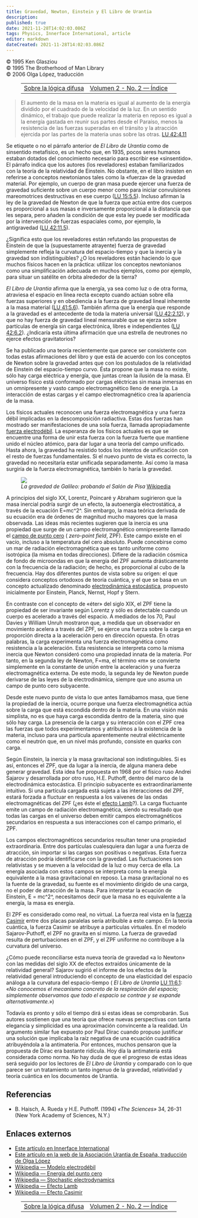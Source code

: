 ```yaml
---
title: Gravedad, Newton, Einstein y El Libro de Urantia
description: 
published: true
date: 2021-11-28T14:02:03.086Z
tags: Physics, Innerface International, article
editor: markdown
dateCreated: 2021-11-28T14:02:03.086Z
---
```


<p class="v-card v-sheet theme--light grey lighten-3 px-2">© 1995 Ken Glasziou<br>© 1995 The Brotherhood of Man Library<br>© 2006 Olga López, traducción</p>
<figure class="table chapter-navigator">
  <table>
    <tbody>
      <tr>
        <td>
        <a href="/es/article/Ken_Glasziou/On_Fuzzy_Thinking">
          <span class="mdi mdi-arrow-left-drop-circle"></span><span class="pl-2">Sobre la lógica difusa</span>
        </a>
        </td>
        <td>
        <a href="/es/index/articles_innerface#volumen-2-no-2">
          <span class="mdi mdi-book-open-variant"></span><span class="pl-2">Volumen 2 - No. 2 — Índice</span>
        </a>
        </td>
        <td>
        </td>
      </tr>
    </tbody>
  </table>
</figure>


> El aumento de la masa en la materia es igual al aumento de la energía dividido por el cuadrado de la velocidad de la luz. En un sentido dinámico, el trabajo que puede realizar la materia en reposo es igual a la energía gastada en reunir sus partes desde el Paraíso, menos la resistencia de las fuerzas superadas en el tránsito y la atracción ejercida por las partes de la materia unas sobre las otras. <a id="a33_404"></a>[LU 42:4.11](/es/The_Urantia_Book/42#p4_11)

Se etiquete o no el párrafo anterior de _El Libro de Urantia_ como de sinsentido metafísico, es un hecho que, en 1935, pocos seres humanos estaban dotados del conocimiento necesario para escribir ese «sinsentido». El párrafo indica que los autores (los reveladores) estaban familiarizados con la teoría de la relatividad de Einstein. No obstante, en el libro insisten en referirse a conceptos newtonianos tales como la «fuerza» de la gravedad material. Por ejemplo, un cuerpo de gran masa puede ejercer una fuerza de gravedad suficiente sobre un cuerpo menor como para iniciar convulsiones mareomotrices destructivas en ese cuerpo (<a id="a35_632"></a>[LU 15:5.5](/es/The_Urantia_Book/15#p5_5)). Incluso afirman la ley de la gravedad de Newton de que la fuerza que actúa entre dos cuerpos es proporcional a sus masas e inversamente proporcional a la distancia que les separa, pero añaden la condición de que esta ley puede ser modificada por la intervención de fuerzas espaciales como, por ejemplo, la antigravedad (<a id="a35_996"></a>[LU 42:11.5](/es/The_Urantia_Book/42#p11_5)). 

¿Significa esto que los reveladores están refutando las propuestas de Einstein de que la (supuestamente atrayente) fuerza de gravedad simplemente refleja la curvatura del espacio-tiempo y que la inercia y la gravedad son indistinguibles? ¿O los reveladores están haciendo lo que muchos físicos hacen en la práctica: utilizar los conceptos newtonianos como una simplificación adecuada en muchos ejemplos, como por ejemplo, para situar un satélite en órbita alrededor de la tierra? 

_El Libro de Urantia_ afirma que la energía, ya sea como luz o de otra forma, atraviesa el espacio en línea recta excepto cuando actúan sobre ella fuerzas superiores y en obediencia a la fuerza de gravedad lineal inherente a la masa material (<a id="a39_243"></a>[LU 41:5.6](/es/The_Urantia_Book/41#p5_6)). También afirma que la energía que responde a la gravedad es el antecedente de toda la materia universal (<a id="a39_392"></a>[LU 42:2.12](/es/The_Urantia_Book/42#p2_12)), y que no hay fuerza de gravedad lineal mensurable que se ejerza sobre partículas de energía sin carga electrónica, libres e independientes (<a id="a39_578"></a>[LU 42:6.2](/es/The_Urantia_Book/42#p6_2)). ¿Indicaría esta última afirmación que una estrella de neutrones no ejerce efectos gravitatorios? 

Se ha publicado una teoría recientemente que parece ser consistente con todas estas afirmaciones del libro y que está de acuerdo con los conceptos de Newton sobre la gravedad antes que con los postulados de la relatividad de Einstein del espacio-tiempo curvo. Ésta propone que la masa no existe, sólo hay carga eléctrica y energía, que juntas crean la ilusión de la masa. El universo físico está conformado por cargas eléctricas sin masa inmersas en un omnipresente y vasto campo electromagnético lleno de energía. La interacción de estas cargas y el campo electromagnético crea la apariencia de la masa. 

Los físicos actuales reconocen una fuerza electromagnética y una fuerza débil implicadas en la descomposición radiactiva. Estas dos fuerzas han mostrado ser manifestaciones de una sola fuerza, llamada apropiadamente [fuerza electrodébil](https://es.wikipedia.org/wiki/Modelo_electrodébil). La esperanza de los físicos actuales es que se encuentre una forma de unir esta fuerza con la fuerza fuerte que mantiene unido el núcleo atómico, para dar lugar a una teoría del campo unificado. Hasta ahora, la gravedad ha resistido todos los intentos de unificación con el resto de fuerzas fundamentales. Si el nuevo punto de vista es correcto, la gravedad no necesitaría estar unificada separadamente. Así como la masa surgiría de la fuerza electromagnética, también lo haría la gravedad. 

<figure id="Figure_1" class="image urantiapedia">
<img src="/image/article/Ken_Glasziou/Gravity_Newton_Einstein_and_The_Urantia_Book/Pisa.jpg">
<figcaption><em>La gravedad de Galileo: probando el Salón de Pisa</em> <a href="https://commons.wikimedia.org/wiki/File:Pisa_-_Campo_Santo_-_Campanile_2_-_2005-08-08_10-23_2005.JPG">Wikipedia</a></figcaption>
</figure>

A principios del siglo XX, Lorentz, Poincaré y Abraham sugirieron que la masa inercial podría surgir de un efecto, la autoenergía electrostática, a través de la ecuación E=mc^2^. Sin embargo, la masa teórica derivada de su ecuación era de órdenes de magnitud mucho mayores que la masa observada. Las ideas más recientes sugieren que la inercia es una propiedad que surge de un campo electromagnético omnipresente llamado el [campo de punto cero](https://es.wikipedia.org/wiki/Energía_del_punto_cero) ( _zero-point field_, ZPF). Este campo existe en el vacío, incluso a la temperatura del cero absoluto. Puede concebirse como un mar de radiación electromagnética que es tanto uniforme como isotrópica (la misma en todas direcciones). Difiere de la radiación cósmica de fondo de microondas en que la energía del ZPF aumenta drásticamente con la frecuencia de la radiación; de hecho, es proporcional al cubo de la frecuencia. Hay dos diferentes puntos de vista sobre su origen: el que considera conceptos ortodoxos de teoría cuántica, y el que se basa en un concepto actualizado denominado [electrodinámica estocástica](https://en.wikipedia.org/wiki/Stochastic_electrodynamics), propuesto inicialmente por Einstein, Planck, Nernst, Hopf y Stern. 

En contraste con el concepto de «éter» del siglo XIX, el ZPF tiene la propiedad de ser invariante según Lorentz y sólo es detectable cuando un cuerpo es acelerado a través del espacio. A mediados de los 70, Paul Davies y William Unruh mostraron que, a medida que un observador en movimiento acelera a través del ZPF, se ejerce una fuerza sobre la carga en proporción directa a la aceleración pero en dirección opuesta. En otras palabras, la carga experimenta una fuerza electromagnética como resistencia a la aceleración. Esta resistencia se interpreta como la misma inercia que Newton consideró como una propiedad innata de la materia. Por tanto, en la segunda ley de Newton, F=ma, el término «m» se convierte simplemente en la constante de unión entre la aceleración y una fuerza electromagnética externa. De este modo, la segunda ley de Newton puede derivarse de las leyes de la electrodinámica, siempre que uno asuma un campo de punto cero subyacente.

Desde este nuevo punto de vista lo que antes llamábamos masa, que tiene la propiedad de la inercia, ocurre porque una fuerza electromagnética actúa sobre la carga que está escondida dentro de la materia. En una visión más simplista, no es que haya carga escondida dentro de la materia, sino que sólo hay carga. La presencia de la carga y su interacción con el ZPF crea las fuerzas que todos experimentamos y atribuimos a la existencia de la materia, incluso para una partícula aparentemente neutral eléctricamente como el neutrón que, en un nivel más profundo, consiste en quarks con carga. 

Según Einstein, la inercia y la masa gravitacional son indistinguibles. Si es así, entonces el ZPF, que da lugar a la inercia, de alguna manera debe generar gravedad. Esta idea fue propuesta en 1968 por el físico ruso Andrei Sajarov y desarrollada por otro ruso, H.E. Puthoff, dentro del marco de la electrodinámica estocástica. El principio subyacente es extraordinariamente intuitivo. Si una partícula cargada está sujeta a las interacciones del ZPF, estará forzada a fluctuar en respuesta a los vaivenes de las ondas electromagnéticas del ZPF (¿es éste el [efecto Lamb](https://es.wikipedia.org/wiki/Efecto_Lamb)?). La carga fluctuante emite un campo de radiación electromagnética, siendo su resultado que todas las cargas en el universo deben emitir campos electromagnéticos secundarios en respuesta a sus interacciones con el campo primario, el ZPF. 

Los campos electromagnéticos secundarios resultan tener una propiedad extraordinaria. Entre dos partículas cualesquiera dan lugar a una fuerza de atracción, sin importar si las cargas son positivas o negativas. Esta fuerza de atracción podría identificarse con la gravedad. Las fluctuaciones son relativistas y se mueven a la velocidad de la luz o muy cerca de ella. La energía asociada con estos campos se interpreta como la energía equivalente a la masa gravitacional en reposo. La masa gravitacional no es la fuente de la gravedad, su fuente es el movimiento dirigido de una carga, no el poder de atracción de la masa. Para interpretar la ecuación de Einstein, E = mc^2^, necesitamos decir que la masa no es equivalente a la energía, la masa es energía. 

El ZPF es considerado como real, no virtual. La fuerza real vista en la [fuerza Casimir](https://es.wikipedia.org/wiki/Efecto_Casimir) entre dos placas paralelas sería atribuible a este campo. En la teoría cuántica, la fuerza Casimir se atribuye a partículas virtuales. En el modelo Sajarov-Puthoff, el ZPF no gravita en sí mismo. La fuerza de gravedad resulta de perturbaciones en el ZPF, y el ZPF uniforme no contribuye a la curvatura del universo. 

¿Cómo puede reconciliarse esta nueva teoría de gravedad «a lo Newton» con las medidas del siglo XX de efectos extraídos únicamente de la relatividad general? Sajarov sugirió el informe de los efectos de la relatividad general introduciendo el concepto de una elasticidad del espacio análoga a la curvatura del espacio-tiempo ( _El Libro de Urantia_ <a id="a62_349"></a>[LU 11:6.1](/es/The_Urantia_Book/11#p6_1): «_No conocemos el mecanismo concreto de la respiración del espacio; simplemente observamos que todo el espacio se contrae y se expande alternativamente._») 

Todavía es pronto y sólo el tiempo dirá si estas ideas se comprobarán. Sus autores sostienen que una teoría que ofrece nuevas perspectivas con tanta elegancia y simplicidad es una aproximación convincente a la realidad. Un argumento similar fue expuesto por Paul Dirac cuando propuso justificar una solución que implicaba la raíz negativa de una ecuación cuadrática atribuyéndola a la antimateria. Por entonces, muchos pensaron que la propuesta de Dirac era bastante ridícula. Hoy día la antimateria está considerada como norma. No hay duda de que el progreso de estas ideas será seguido por los lectores de _El Libro de Urantia_ y comparado con lo que parece ser un tratamiento un tanto ingenuo de la gravedad, relatividad y teoría cuántica en los documentos de Urantia. 

## Referencias

- B. Haisch, A. Rueda y H.E. Puthoff. (1994) _«The Sciences»_ 34, 26-31 (New York Academy of Sciences, N.Y.) 

## Enlaces externos

* [Este artículo en Innerface International](https://urantia-book.org/archive/newsletters/innerface/vol2_2/page16.html)
* [Este artículo en la web de la Asociación Urantia de España, traducción de Olga López](https://aue.urantia-association.org/wp-content/uploads/sites/6/2018/03/Gravedad.pdf)
* [Wikipedia — Modelo electrodébil](https://es.wikipedia.org/wiki/Modelo_electrodébil)
* [Wikipedia — Energía del punto cero](https://es.wikipedia.org/wiki/Energía_del_punto_cero)
* [Wikipedia — Stochastic electrodynamics](https://en.wikipedia.org/wiki/Stochastic_electrodynamics)
* [Wikipedia — Efecto Lamb](https://es.wikipedia.org/wiki/Efecto_Lamb)
* [Wikipedia — Efecto Casimir](https://es.wikipedia.org/wiki/Efecto_Casimir)






<figure class="table chapter-navigator">
  <table>
    <tbody>
      <tr>
        <td>
        <a href="/es/article/Ken_Glasziou/On_Fuzzy_Thinking">
          <span class="mdi mdi-arrow-left-drop-circle"></span><span class="pl-2">Sobre la lógica difusa</span>
        </a>
        </td>
        <td>
        <a href="/es/index/articles_innerface#volumen-2-no-2">
          <span class="mdi mdi-book-open-variant"></span><span class="pl-2">Volumen 2 - No. 2 — Índice</span>
        </a>
        </td>
        <td>
        </td>
      </tr>
    </tbody>
  </table>
</figure>
